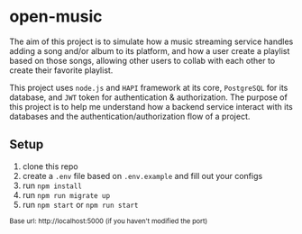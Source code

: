# open-music

The aim of this project is to simulate how a music streaming service handles adding a song and/or album to its platform, and how a user create a playlist based on those songs, allowing other users to collab with each other to create their favorite playlist.

This project uses `node.js` and `HAPI` framework at its core, `PostgreSQL` for its database, and `JWT` token for authentication & authorization. The purpose of this project is to help me understand how a backend service interact with its databases and the authentication/authorization flow of a project.

## Setup

1. clone this repo
2. create a `.env` file based on `.env.example` and fill out your configs
3. run `npm install`
4. run `npm run migrate up`
5. run `npm start` or `npm run start`

<sup>Base url: http://localhost:5000 (if you haven't modified the port)</sup>

